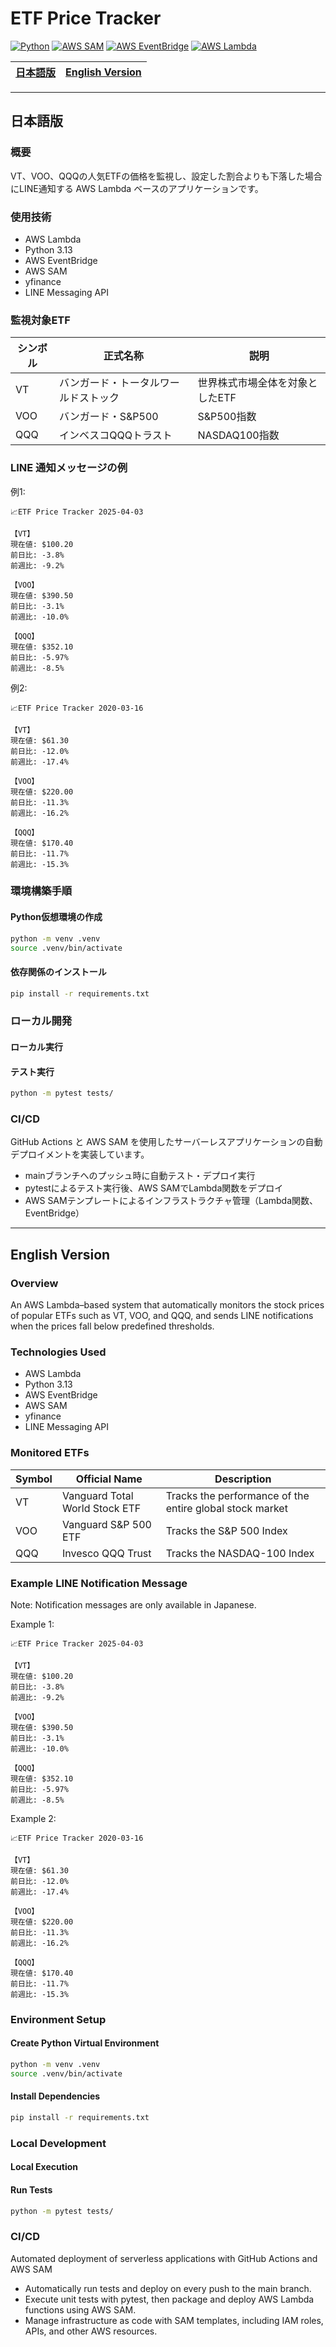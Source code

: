 # ETF Price Tracker

[![Python](https://img.shields.io/badge/python-3.13+-blue.svg)](https://www.python.org/downloads/)
[![AWS SAM](https://img.shields.io/badge/AWS-SAM-blueviolet.svg)](https://aws.amazon.com/serverless/sam/)
[![AWS EventBridge](https://img.shields.io/badge/AWS-EventBridge-blue.svg)](https://aws.amazon.com/eventbridge/)
[![AWS Lambda](https://img.shields.io/badge/AWS-Lambda-orange.svg)](https://aws.amazon.com/lambda/)

<table>
    <thead>
        <tr>
           <th style="text-align:center"><a href="#日本語版">日本語版</a></th>
           <th style="text-align:center"><a href="#english-version">English Version</a></th>     
        </tr>
    </thead>
</table>

---

## 日本語版

### 概要

VT、VOO、QQQの人気ETFの価格を監視し、設定した割合よりも下落した場合にLINE通知する AWS Lambda ベースのアプリケーションです。

### 使用技術
- AWS Lambda
- Python 3.13
- AWS EventBridge
- AWS SAM
- yfinance
- LINE Messaging API

### 監視対象ETF

| シンボル | 正式名称 | 説明 |
|----------|----------|------|
| VT | バンガード・トータルワールドストック | 世界株式市場全体を対象としたETF |
| VOO | バンガード・S&P500 | S&P500指数 |
| QQQ | インベスコQQQトラスト | NASDAQ100指数 |

### LINE 通知メッセージの例
例1:
```
📈ETF Price Tracker 2025-04-03

【VT】
現在値: $100.20
前日比: -3.8%
前週比: -9.2%

【VOO】
現在値: $390.50
前日比: -3.1%
前週比: -10.0%

【QQQ】
現在値: $352.10
前日比: -5.97%
前週比: -8.5%
```

例2:
```
📈ETF Price Tracker 2020-03-16

【VT】
現在値: $61.30
前日比: -12.0%
前週比: -17.4%

【VOO】
現在値: $220.00
前日比: -11.3%
前週比: -16.2%

【QQQ】
現在値: $170.40
前日比: -11.7%
前週比: -15.3%
```

### 環境構築手順

#### Python仮想環境の作成

```bash
python -m venv .venv
source .venv/bin/activate
```

#### 依存関係のインストール

```bash
pip install -r requirements.txt
```

### ローカル開発

#### ローカル実行

#### テスト実行

```bash
python -m pytest tests/
```

### CI/CD
GitHub Actions と AWS SAM を使用したサーバーレスアプリケーションの自動デプロイメントを実装しています。

- mainブランチへのプッシュ時に自動テスト・デプロイ実行
- pytestによるテスト実行後、AWS SAMでLambda関数をデプロイ
- AWS SAMテンプレートによるインフラストラクチャ管理（Lambda関数、EventBridge）

---

## English Version

### Overview

An AWS Lambda–based system that automatically monitors the stock prices of popular ETFs such as VT, VOO, and QQQ, and sends LINE notifications when the prices fall below predefined thresholds.

### Technologies Used
- AWS Lambda
- Python 3.13
- AWS EventBridge
- AWS SAM
- yfinance
- LINE Messaging API

### Monitored ETFs

| Symbol | Official Name | Description |
|--------|---------------|-------------|
| VT  | Vanguard Total World Stock ETF | Tracks the performance of the entire global stock market |
| VOO | Vanguard S&P 500 ETF           | Tracks the S&P 500 Index |
| QQQ | Invesco QQQ Trust              | Tracks the NASDAQ-100 Index |

### Example LINE Notification Message
Note: Notification messages are only available in Japanese.

Example 1:
```
📈ETF Price Tracker 2025-04-03

【VT】
現在値: $100.20
前日比: -3.8%
前週比: -9.2%

【VOO】
現在値: $390.50
前日比: -3.1%
前週比: -10.0%

【QQQ】
現在値: $352.10
前日比: -5.97%
前週比: -8.5%
```

Example 2:
```
📈ETF Price Tracker 2020-03-16

【VT】
現在値: $61.30
前日比: -12.0%
前週比: -17.4%

【VOO】
現在値: $220.00
前日比: -11.3%
前週比: -16.2%

【QQQ】
現在値: $170.40
前日比: -11.7%
前週比: -15.3%
```

### Environment Setup

#### Create Python Virtual Environment

```bash
python -m venv .venv
source .venv/bin/activate
```

#### Install Dependencies

```bash
pip install -r requirements.txt
```

### Local Development

#### Local Execution

#### Run Tests

```bash
python -m pytest tests/
```

### CI/CD
Automated deployment of serverless applications with GitHub Actions and AWS SAM

- Automatically run tests and deploy on every push to the main branch.
- Execute unit tests with pytest, then package and deploy AWS Lambda functions using AWS SAM.
- Manage infrastructure as code with SAM templates, including IAM roles, APIs, and other AWS resources.